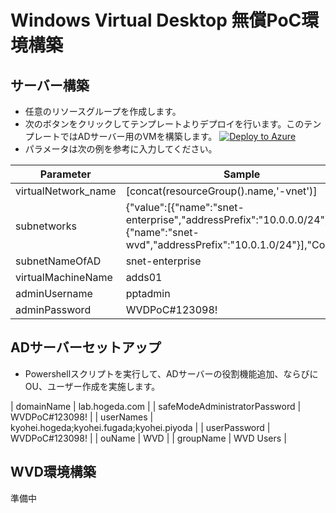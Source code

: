 # Windows Virtual Desktop 無償PoC環境構築
## サーバー構築
- 任意のリソースグループを作成します。
-  次のボタンをクリックしてテンプレートよりデプロイを行います。このテンプレートではADサーバー用のVMを構築します。
    [![Deploy to Azure](https://aka.ms/deploytoazurebutton)](https://portal.azure.com/#create/Microsoft.Template/uri/https%3A%2F%2Fraw.githubusercontent.com%2Fhogeda%2FPPTWvdPoCEnvironment%2Fmain%2Fazuredeploy.json)
- パラメータは次の例を参考に入力してください。
   
| Parameter  | Sample    |
| --- | --- |
| virtualNetwork_name | [concat(resourceGroup().name,'-vnet')] |
| subnetworks | {"value":[{"name":"snet-enterprise","addressPrefix":"10.0.0.0/24"},{"name":"snet-wvd","addressPrefix":"10.0.1.0/24"}],"Count":2} |
| subnetNameOfAD | snet-enterprise |
| virtualMachineName | adds01 |
| adminUsername | pptadmin |
| adminPassword | WVDPoC#123098! |

## ADサーバーセットアップ
- Powershellスクリプトを実行して、ADサーバーの役割機能追加、ならびにOU、ユーザー作成を実施します。

| domainName | lab.hogeda.com |
| safeModeAdministratorPassword | WVDPoC#123098! | 
| userNames | kyohei.hogeda;kyohei.fugada;kyohei.piyoda |
| userPassword | WVDPoC#123098! |
| ouName | WVD |
| groupName | WVD Users |

## WVD環境構築
準備中
